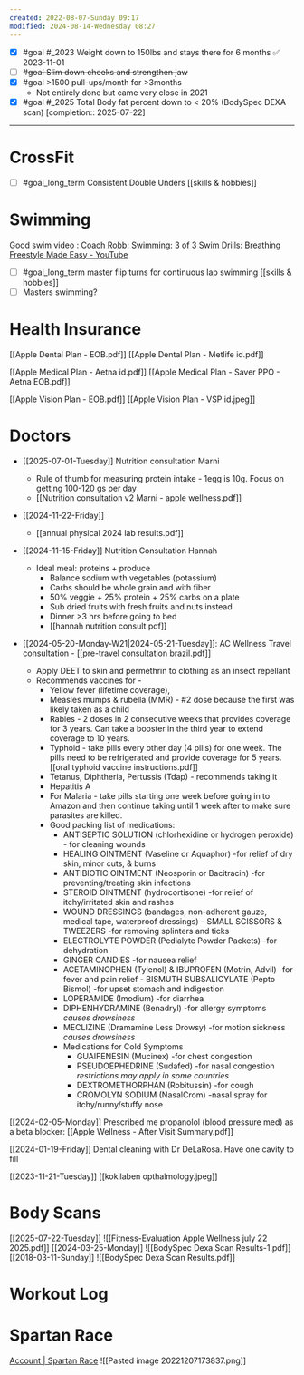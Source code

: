 ```yaml
---
created: 2022-08-07-Sunday 09:17
modified: 2024-08-14-Wednesday 08:27
---
```

- [x] #goal #_2023 Weight down to 150lbs and stays there for 6 months ✅ 2023-11-01
- [ ] ~~#goal Slim down cheeks and strengthen jaw~~
- [x] #goal >1500 pull-ups/month for >3months
	- Not entirely done but came very close in 2021
- [x] #goal #_2025 Total Body fat percent down to < 20% (BodySpec DEXA scan)  [completion:: 2025-07-22]
---

# CrossFit
- [ ] #goal_long_term Consistent Double Unders [[skills & hobbies]]

# Swimming

Good swim video : [Coach Robb: Swimming: 3 of 3 Swim Drills: Breathing Freestyle Made Easy - YouTube](https://www.youtube.com/watch?v=p0ePIQb7bXw)

- [ ] #goal_long_term master flip turns for continuous lap swimming [[skills & hobbies]]
- [ ] Masters swimming?

# Health Insurance

[[Apple Dental Plan - EOB.pdf]]
[[Apple Dental Plan - Metlife id.pdf]]

[[Apple Medical Plan - Aetna id.pdf]]
[[Apple Medical Plan - Saver PPO - Aetna EOB.pdf]]

[[Apple Vision Plan - EOB.pdf]]
[[Apple Vision Plan - VSP id.jpeg]]

# Doctors


- [[2025-07-01-Tuesday]] Nutrition consultation Marni
	- Rule of thumb for measuring protein intake - 1egg is 10g. Focus on getting 100-120 gs per day
	- [[Nutrition consultation v2 Marni - apple wellness.pdf]]

- [[2024-11-22-Friday]]
	- [[annual physical 2024 lab results.pdf]]

- [[2024-11-15-Friday]] Nutrition Consultation Hannah
	- Ideal meal: proteins + produce
		- Balance sodium with vegetables (potassium)
		- Carbs should be whole grain and with fiber
		- 50% veggie + 25% protein + 25% carbs on a plate
		- Sub dried fruits with fresh fruits and nuts instead
		- Dinner >3 hrs before going to bed
		- [[hannah nutrition consult.pdf]]


- [[2024-05-20-Monday-W21|2024-05-21-Tuesday]]:  AC Wellness Travel consultation - [[pre-travel consultation brazil.pdf]]
	- Apply DEET to skin and permethrin to clothing as an insect repellant
	- Recommends vaccines for -
		- Yellow fever (lifetime coverage),
		- Measles mumps & rubella (MMR) - #2 dose because the first was likely taken as a child
		- Rabies - 2 doses in 2 consecutive weeks that provides coverage for 3 years. Can take a booster in the third year to extend coverage to 10 years.
		- Typhoid - take pills every other day (4 pills) for one week. The pills need to be refrigerated and provide coverage for 5 years. [[oral typhoid vaccine instructions.pdf]]
		- Tetanus, Diphtheria, Pertussis (Tdap) - recommends taking it
		- Hepatitis A
		- For Malaria - take pills starting one week before going in to Amazon and then continue taking until 1 week after to make sure parasites are killed.
		- Good packing list of medications:
			- ANTISEPTIC SOLUTION (chlorhexidine or hydrogen peroxide) - for cleaning wounds
			- HEALING OINTMENT (Vaseline or Aquaphor) -for relief of dry skin, minor cuts, & burns
			- ANTIBIOTIC OINTMENT (Neosporin or Bacitracin) -for preventing/treating skin infections
			- STEROID OINTMENT (hydrocortisone) -for relief of itchy/irritated skin and rashes
			- WOUND DRESSINGS (bandages, non-adherent gauze, medical tape, waterproof dressings) - SMALL SCISSORS & TWEEZERS -for removing splinters and ticks
			- ELECTROLYTE POWDER (Pedialyte Powder Packets) -for dehydration
			- GINGER CANDIES -for nausea relief
			- ACETAMINOPHEN (Tylenol) & IBUPROFEN (Motrin, Advil) -for fever and pain relief - BISMUTH SUBSALICYLATE (Pepto Bismol) -for upset stomach and indigestion
			- LOPERAMIDE (Imodium) -for diarrhea
			- DIPHENHYDRAMINE (Benadryl) -for allergy symptoms *causes drowsiness*
			- MECLIZINE (Dramamine Less Drowsy) -for motion sickness *causes drowsiness*
			- Medications for Cold Symptoms
				- GUAIFENESIN (Mucinex) -for chest congestion
				- PSEUDOEPHEDRINE (Sudafed) -for nasal congestion *restrictions may apply in some countries*
				- DEXTROMETHORPHAN (Robitussin) -for cough
				- CROMOLYN SODIUM (NasalCrom) -nasal spray for itchy/runny/stuffy nose

[[2024-02-05-Monday]]
Prescribed me propanolol (blood pressure med) as a beta blocker: [[Apple Wellness - After Visit Summary.pdf]]

[[2024-01-19-Friday]]
Dental cleaning with Dr DeLaRosa. Have one cavity to fill

[[2023-11-21-Tuesday]]
[[kokilaben opthalmology.jpeg]]

# Body Scans

[[2025-07-22-Tuesday]]
![[Fitness-Evaluation Apple Wellness july 22 2025.pdf]]
[[2024-03-25-Monday]]
![[BodySpec Dexa Scan Results-1.pdf]]
[[2018-03-11-Sunday]]
![[BodySpec Dexa Scan Results.pdf]]

# Workout Log


# Spartan Race

[Account | Spartan Race](https://account.spartan.com/results/8420/108284156)
![[Pasted image 20221207173837.png]]
